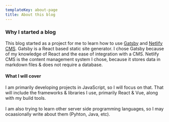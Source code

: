 ```yaml
---
templateKey: about-page
title: About this blog
---
```

### Why I started a blog

This blog started as a project for me to learn how to use 
[Gatsby](https://www.gatsbyjs.org) and [Netlify CMS](https://www.netlifycms.org).
Gatsby is a React based static site generator.
I chose Gatsby because of my knowledge of React and the ease of integration with a CMS.
Netlify CMS is the content management system I chose,
because it stores data in markdown files & does not require a database.

#### What I will cover

I am primarily developing projects in JavaScript, so I will focus on that.
That will include the frameworks & libraries I use, primarily React & Vue,
along with my build tools.
<br><br>
I am also trying to learn other server side programming languages, 
so I may ocaasionally write about them (Pyhton, Java, etc).
